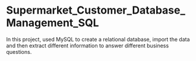 # Supermarket_Customer_Database_Management_SQL
In this project, used MySQL to create a relational database, import the data and then extract different information to answer different business questions. 
